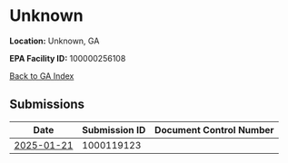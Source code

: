 # Unknown

**Location:** Unknown, GA

**EPA Facility ID:** 100000256108

[Back to GA Index](../../index.md)

## Submissions

| Date | Submission ID | Document Control Number |
|------|--------------|-------------------------|
| [2025-01-21](submissions/1000119123.md) | 1000119123 |  |
